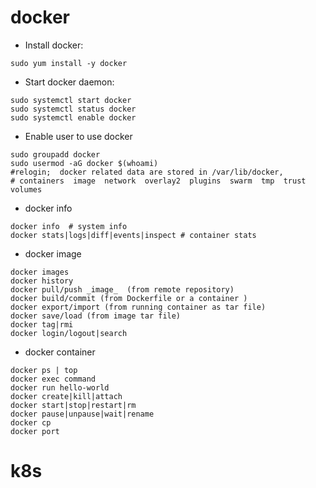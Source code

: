 # docker
- Install docker: 
```
sudo yum install -y docker
```
- Start docker daemon:
```
sudo systemctl start docker
sudo systemctl status docker
sudo systemctl enable docker
```
- Enable user to use docker
```
sudo groupadd docker
sudo usermod -aG docker $(whoami)
#relogin;  docker related data are stored in /var/lib/docker, 
# containers  image  network  overlay2  plugins  swarm  tmp  trust  volumes
```
- docker info
```
docker info  # system info
docker stats|logs|diff|events|inspect # container stats
```
- docker image
```
docker images
docker history
docker pull/push _image_  (from remote repository)
docker build/commit (from Dockerfile or a container )
docker export/import (from running container as tar file)
docker save/load (from image tar file)
docker tag|rmi 
docker login/logout|search
```
- docker container
```
docker ps | top 
docker exec command
docker run hello-world
docker create|kill|attach
docker start|stop|restart|rm
docker pause|unpause|wait|rename
docker cp
docker port
```

# k8s
